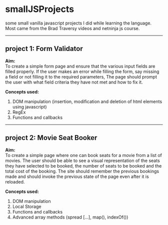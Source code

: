 # smallJSProjects
some small vanilla javascript projects I did while learning the language. Most came from the Brad Traversy videos and netninja js course.

----

## project 1: Form Validator

**Aim:**<br>
To create a simple form page and ensure that the various input fields are filled properly. If the user makes an error while filling the form, say missing a field or not filling it to the required parameters, The page should prompt the user with what field criteria they have not met and how to fix it.

**Concepts used:**
1. DOM manipulation (insertion, modification and deletion of html elements using javascript)
2. RegEx
3. Functions and callbacks

----

## project 2: Movie Seat Booker

**Aim:**<br>
To create a simple page where one can book seats for a movie from a list of movies. The user should be able to see a visual representation of the seats they have selected to be booked, the number of seats to be booked and the total cost of the booking. The site should remember the previous bookings made and should invoke the previous state of the page even after it is reloaded.

**Concepts used:**
1. DOM manipulation
2. Local Storage
3. Functions and callbacks
4. Advanced array methods (spread [...], map(), indexOf())
